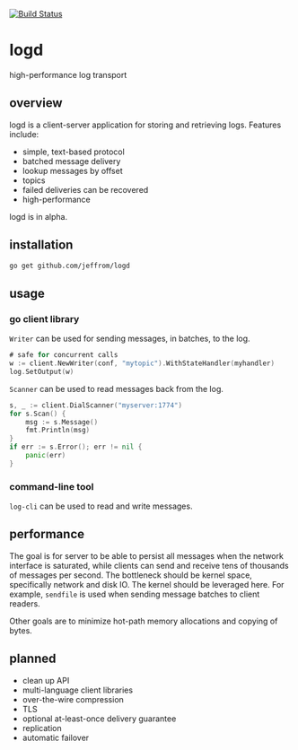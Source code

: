 [![Build Status](https://travis-ci.org/jeffrom/logd.svg?branch=master)](https://travis-ci.org/jeffrom/logd)

# logd

high-performance log transport

## overview

logd is a client-server application for storing and retrieving logs. Features
include:

- simple, text-based protocol
- batched message delivery
- lookup messages by offset
- topics
- failed deliveries can be recovered
- high-performance

logd is in alpha.

## installation

```sh
go get github.com/jeffrom/logd
```

## usage

### go client library

`Writer` can be used for sending messages, in batches, to the log.

```go
# safe for concurrent calls
w := client.NewWriter(conf, "mytopic").WithStateHandler(myhandler)
log.SetOutput(w)
```

`Scanner` can be used to read messages back from the log.

```go
s, _ := client.DialScanner("myserver:1774")
for s.Scan() {
    msg := s.Message()
    fmt.Println(msg)
}
if err := s.Error(); err != nil {
    panic(err)
}
```

### command-line tool

`log-cli` can be used to read and write messages.

## performance

The goal is for server to be able to persist all messages when the network
interface is saturated, while clients can send and receive tens of thousands of
messages per second. The bottleneck should be kernel space, specifically
network and disk IO. The kernel should be leveraged here. For example,
`sendfile` is used when sending message batches to client readers.

Other goals are to minimize hot-path memory allocations and copying of bytes.

## planned

- clean up API
- multi-language client libraries
- over-the-wire compression
- TLS
- optional at-least-once delivery guarantee
- replication
- automatic failover
